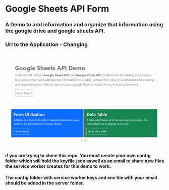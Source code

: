 # Google Sheets API Form

### A Demo to add information and organize that information using the google drive and google sheets API. 

### Url to the Application - Changing

![Google Sheets API Home Page](./client//public/meta/GoogleFormAPIDemo.png)

#### if you are trying to clone this repo. You must create your own config folder which will hold the keyfile.json aswell as an email to share new files the service worker creates for this demo to work. 

#### The config folder with service worker keys and env file with your email should be added in the server folder.


